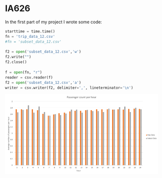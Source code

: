 # IA626
In the first part of my project I wrote some code:
<br>
```python
starttime = time.time()
fn = 'trip_data_12.csv'
#fn = 'subset_data_12.csv'

f2 = open('subset_data_12.csv','w')
f2.write("")
f2.close()

f = open(fn, "r")
reader = csv.reader(f)
f2 = open('subset_data_12.csv','a')
writer = csv.writer(f2, delimiter=',', lineterminator='\n')
```
![Passenger count per hour](images/passenger_count_per_hour_plot.png)

